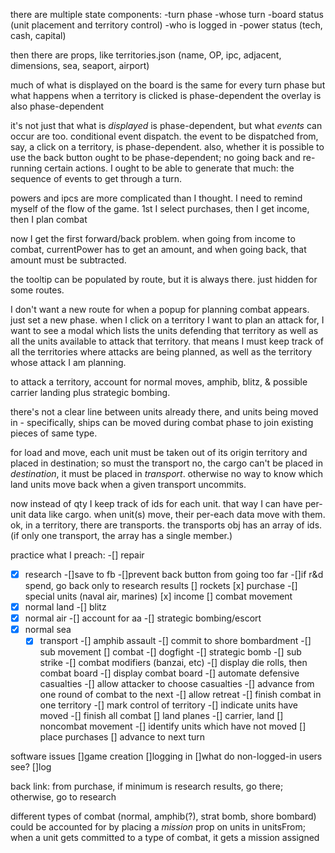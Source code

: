 there are multiple state components:
-turn phase
-whose turn
-board status (unit placement and territory control)
-who is logged in
-power status (tech, cash, capital)

then there are props, like territories.json (name, OP, ipc, adjacent, dimensions, sea, seaport, airport)

much of what is displayed on the board is the same for every turn phase
but what happens when a territory is clicked is phase-dependent
the overlay is also phase-dependent

it's not just that what is _displayed_ is phase-dependent, but what _events_ can occur are too. conditional event dispatch.
the event to be dispatched from, say, a click on a territory, is phase-dependent. also, whether it is possible to use the back button ought to be phase-dependent; no going back and re-running certain actions.
I ought to be able to generate that much: the sequence of events to get through a turn.

powers and ipcs are more complicated than I thought. I need to remind myself of the flow of the game. 1st I select purchases, then I get income, then I plan combat

now I get the first forward/back problem. when going from income to combat, currentPower has to get an amount, and when going back, that amount must be subtracted.

the tooltip can be populated by route, but it is always there. just hidden for some routes.

I don't want a new route for when a popup for planning combat appears. just set a new phase.
when I click on a territory I want to plan an attack for,
I want to see a modal which lists the units defending that territory
as well as all the units available to attack that territory.
that means I must keep track of all the territories where attacks are being planned, as well as the territory whose attack I am planning.

to attack a territory,
account for normal moves, amphib, blitz, & possible carrier landing
plus strategic bombing.

there's not a clear line between units already there, and units being moved in - specifically, ships can be moved during combat phase to join existing pieces of same type.

for load and move, each unit must be taken out of its origin territory and placed in destination; so must the transport
no, the cargo can't be placed in _destination_, it must be placed in _transport_. otherwise no way to know which land units move back when a given transport uncommits.

now instead of qty I keep track of ids for each unit. that way I can have per-unit data like cargo. when unit(s) move, their per-each data move with them.
ok, in a territory, there are transports. the transports obj has an array of ids. (if only one transport, the array has a single member.)

practice what I preach:
-[] repair
-[x] research
  -[]save to fb
  -[]prevent back button from going too far
  -[]if r&d spend, go back only to research results
[] rockets
[x] purchase
  -[] special units (naval air, marines)
[x] income
[] combat movement
 -[x] normal land
   -[] blitz
 -[x] normal air
   -[] account for aa
 -[] strategic bombing/escort
 -[x] normal sea
   -[x] transport
   -[] amphib assault
   -[] commit to shore bombardment
   -[] sub movement
[] combat
  -[] dogfight
  -[] strategic bomb
  -[] sub strike
  -[] combat modifiers (banzai, etc)
  -[] display die rolls, then combat board
  -[] display combat board
  -[] automate defensive casualties
  -[] allow attacker to choose casualties
  -[] advance from one round of combat to the next
  -[] allow retreat
  -[] finish combat in one territory
    -[] mark control of territory
    -[] indicate units have moved
  -[] finish all combat
[] land planes
  -[] carrier, land
[] noncombat movement
  -[] identify units which have not moved
[] place purchases
[] advance to next turn

software issues
[]game creation
[]logging in
[]what do non-logged-in users see?
[]log

back link: from purchase, if minimum is research results, go there; otherwise, go to research

different types of combat (normal, amphib(?), strat bomb, shore bombard)
could be accounted for by placing a _mission_ prop on units in unitsFrom; when a unit gets committed to a type of combat, it gets a mission assigned
